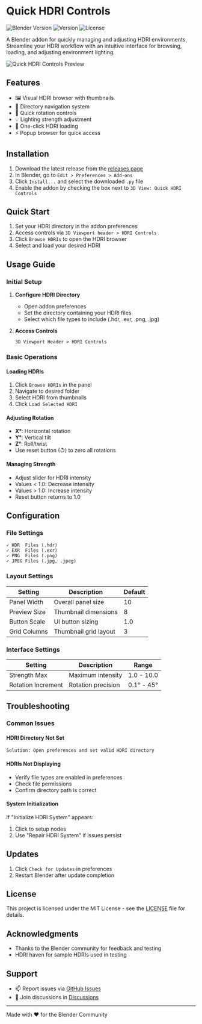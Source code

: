 # Quick HDRI Controls

![Blender Version](https://img.shields.io/badge/Blender-4.2.0+-blue.svg)
![Version](https://img.shields.io/badge/Version-0.8-green.svg)
![License](https://img.shields.io/badge/License-MIT-yellow.svg)

A Blender addon for quickly managing and adjusting HDRI environments. Streamline your HDRI workflow with an intuitive interface for browsing, loading, and adjusting environment lighting.

![Quick HDRI Controls Preview](screenshots/preview.png)

## Features

- 🖼️ Visual HDRI browser with thumbnails
- 📂 Directory navigation system
- 🔄 Quick rotation controls
- 💡 Lighting strength adjustment
- 🎯 One-click HDRI loading
- ⚡ Popup browser for quick access

## Installation

1. Download the latest release from the [releases page](https://github.com/mdreece/Quick-HDRI-Controls/releases)
2. In Blender, go to `Edit > Preferences > Add-ons`
3. Click `Install...` and select the downloaded `.py` file
4. Enable the addon by checking the box next to `3D View: Quick HDRI Controls`

## Quick Start

1. Set your HDRI directory in the addon preferences
2. Access controls via `3D Viewport header > HDRI Controls`
3. Click `Browse HDRIs` to open the HDRI browser
4. Select and load your desired HDRI

## Usage Guide

### Initial Setup

1. **Configure HDRI Directory**
   - Open addon preferences
   - Set the directory containing your HDRI files
   - Select which file types to include (.hdr, .exr, .png, .jpg)

2. **Access Controls**
   ```
   3D Viewport Header > HDRI Controls
   ```

### Basic Operations

#### Loading HDRIs
1. Click `Browse HDRIs` in the panel
2. Navigate to desired folder
3. Select HDRI from thumbnails
4. Click `Load Selected HDRI`

#### Adjusting Rotation
- **X°**: Horizontal rotation
- **Y°**: Vertical tilt
- **Z°**: Roll/twist
- Use reset button (↺) to zero all rotations

#### Managing Strength
- Adjust slider for HDRI intensity
- Values < 1.0: Decrease intensity
- Values > 1.0: Increase intensity
- Reset button returns to 1.0

## Configuration

### File Settings
```
✓ HDR  Files (.hdr)
✓ EXR  Files (.exr)
✓ PNG  Files (.png)
✓ JPEG Files (.jpg, .jpeg)
```

### Layout Settings
| Setting | Description | Default |
|---------|-------------|---------|
| Panel Width | Overall panel size | 10 |
| Preview Size | Thumbnail dimensions | 8 |
| Button Scale | UI button sizing | 1.0 |
| Grid Columns | Thumbnail grid layout | 3 |

### Interface Settings
| Setting | Description | Range |
|---------|-------------|-------|
| Strength Max | Maximum intensity | 1.0 - 10.0 |
| Rotation Increment | Rotation precision | 0.1° - 45° |

## Troubleshooting

### Common Issues

#### HDRI Directory Not Set
```
Solution: Open preferences and set valid HDRI directory
```

#### HDRIs Not Displaying
- Verify file types are enabled in preferences
- Check file permissions
- Confirm directory path is correct

#### System Initialization
If "Initialize HDRI System" appears:
1. Click to setup nodes
2. Use "Repair HDRI System" if issues persist

## Updates

1. Click `Check for Updates` in preferences
2. Restart Blender after update completion

## License

This project is licensed under the MIT License - see the [LICENSE](LICENSE) file for details.

## Acknowledgments

- Thanks to the Blender community for feedback and testing
- HDRI haven for sample HDRIs used in testing

## Support

- 📫 Report issues via [GitHub Issues](https://github.com/mdreece/Quick-HDRI-Controls/issues)
- 💬 Join discussions in [Discussions](https://github.com/mdreece/Quick-HDRI-Controls/discussions)

---
Made with ❤️ for the Blender Community
